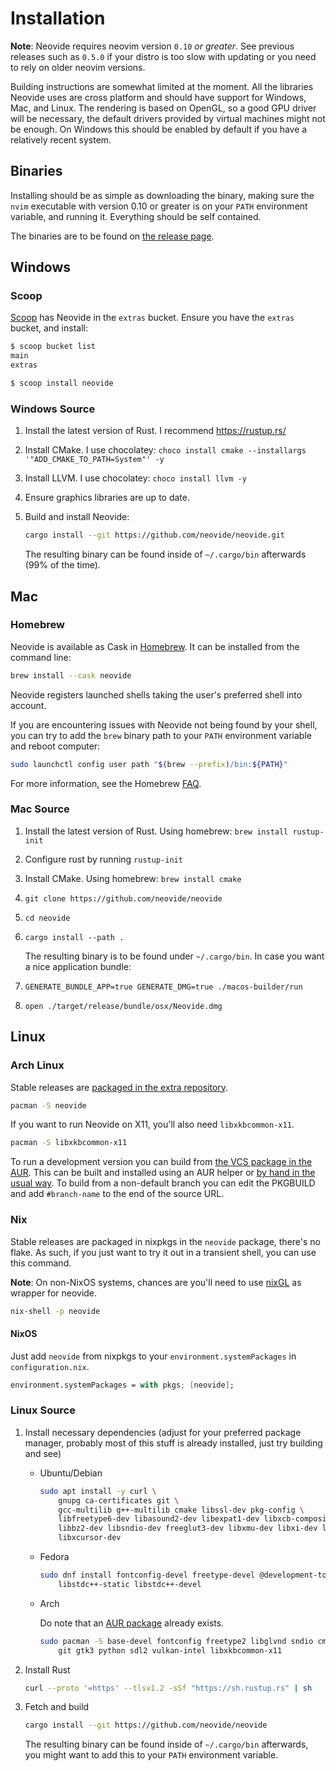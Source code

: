 # Installation

**Note**: Neovide requires neovim version `0.10` _or greater_. See previous releases such as `0.5.0`
if your distro is too slow with updating or you need to rely on older neovim versions.

Building instructions are somewhat limited at the moment. All the libraries Neovide uses are cross
platform and should have support for Windows, Mac, and Linux. The rendering is based on OpenGL, so a
good GPU driver will be necessary, the default drivers provided by virtual machines might not be
enough. On Windows this should be enabled by default if you have a relatively recent system.

## Binaries

Installing should be as simple as downloading the binary, making sure the `nvim` executable with
version 0.10 or greater is on your `PATH` environment variable, and running it. Everything should be
self contained.

The binaries are to be found on
[the release page](https://github.com/neovide/neovide/releases/latest).

## Windows

### Scoop

[Scoop](https://scoop.sh/) has Neovide in the `extras` bucket. Ensure you have the `extras` bucket,
and install:

```sh
$ scoop bucket list
main
extras

$ scoop install neovide
```

### Windows Source

1. Install the latest version of Rust. I recommend <https://rustup.rs/>

2. Install CMake. I use chocolatey:
   `choco install cmake --installargs '"ADD_CMAKE_TO_PATH=System"' -y`

3. Install LLVM. I use chocolatey: `choco install llvm -y`

4. Ensure graphics libraries are up to date.

5. Build and install Neovide:

   ```sh
   cargo install --git https://github.com/neovide/neovide.git
   ```

   The resulting binary can be found inside of `~/.cargo/bin` afterwards (99% of the time).

## Mac

### Homebrew

Neovide is available as Cask in [Homebrew](https://brew.sh). It can be installed from the command
line:

```sh
brew install --cask neovide
```

Neovide registers launched shells taking the user's preferred shell into account.

If you are encountering issues with Neovide not being found by your shell, you can try to add the
`brew` binary path to your `PATH` environment variable and reboot computer:

```sh
sudo launchctl config user path "$(brew --prefix)/bin:${PATH}"
```

For more information, see the Homebrew [FAQ](https://docs.brew.sh/FAQ#my-mac-apps-dont-find-homebrew-utilities).

### Mac Source

1. Install the latest version of Rust. Using homebrew: `brew install rustup-init`

2. Configure rust by running `rustup-init`

3. Install CMake. Using homebrew: `brew install cmake`

4. `git clone https://github.com/neovide/neovide`

5. `cd neovide`

6. `cargo install --path .`

   The resulting binary is to be found under `~/.cargo/bin`. In case you want a nice application
   bundle:

7. `GENERATE_BUNDLE_APP=true GENERATE_DMG=true ./macos-builder/run`

8. `open ./target/release/bundle/osx/Neovide.dmg`

## Linux

### Arch Linux

Stable releases are
[packaged in the extra repository](https://archlinux.org/packages/extra/x86_64/neovide).

```sh
pacman -S neovide
```

If you want to run Neovide on X11, you'll also need `libxkbcommon-x11`.

```sh
pacman -S libxkbcommon-x11
```

To run a development version you can build from
[the VCS package in the AUR](https://aur.archlinux.org/packages/neovide-git). This can be built and
installed using an AUR helper or
[by hand in the usual way](https://wiki.archlinux.org/title/Arch_User_Repository#Installing_and_upgrading_packages).
To build from a non-default branch you can edit the PKGBUILD and add `#branch-name` to the end of
the source URL.

### Nix

Stable releases are packaged in nixpkgs in the `neovide` package, there's no flake. As such, if you
just want to try it out in a transient shell, you can use this command.

**Note**: On non-NixOS systems, chances are you'll need to use
[nixGL](https://github.com/nix-community/nixGL) as wrapper for neovide.

```sh
nix-shell -p neovide
```

#### NixOS

Just add `neovide` from nixpkgs to your `environment.systemPackages` in `configuration.nix`.

```nix
environment.systemPackages = with pkgs; [neovide];
```

### Linux Source

1. Install necessary dependencies (adjust for your preferred package manager, probably most of this
   stuff is already installed, just try building and see)

   - Ubuntu/Debian

     ```sh
     sudo apt install -y curl \
         gnupg ca-certificates git \
         gcc-multilib g++-multilib cmake libssl-dev pkg-config \
         libfreetype6-dev libasound2-dev libexpat1-dev libxcb-composite0-dev \
         libbz2-dev libsndio-dev freeglut3-dev libxmu-dev libxi-dev libfontconfig1-dev \
         libxcursor-dev
     ```

   - Fedora

     ```sh
     sudo dnf install fontconfig-devel freetype-devel @development-tools \
         libstdc++-static libstdc++-devel
     ```

   - Arch

     Do note that an [AUR package](https://aur.archlinux.org/packages/neovide-git) already exists.

     ```sh
     sudo pacman -S base-devel fontconfig freetype2 libglvnd sndio cmake \
         git gtk3 python sdl2 vulkan-intel libxkbcommon-x11
     ```

2. Install Rust

   ```sh
   curl --proto '=https' --tlsv1.2 -sSf "https://sh.rustup.rs" | sh
   ```

3. Fetch and build

   ```sh
   cargo install --git https://github.com/neovide/neovide
   ```

   The resulting binary can be found inside of `~/.cargo/bin` afterwards, you might want to add this
   to your `PATH` environment variable.
